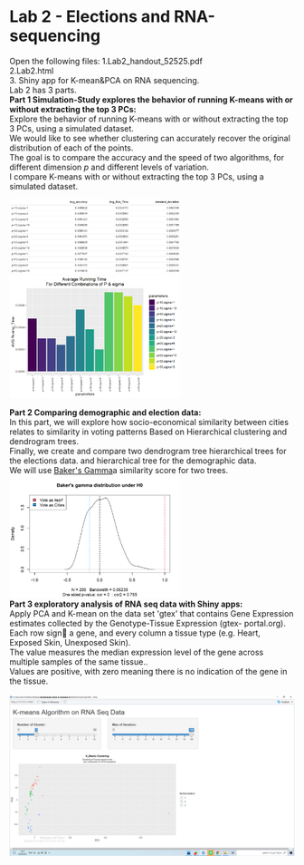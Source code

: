 # Lab 2 - Elections and RNA-sequencing
Open the following files:
1.Lab2_handout_52525.pdf<br />
2.Lab2.html <br />
3. Shiny app for K-mean&PCA on RNA sequencing.<br />
Lab 2 has 3 parts.<br /> 
**Part 1 Simulation-Study explores the behavior of running K-means with or without extracting the top 3 PCs:** <br />
Explore the behavior of running K-means with or without extracting the top 3 PCs, using a simulated dataset.<br /> 
We would like to see whether clustering can accurately recover the original<br />
distribution of each of the points.<br />
The goal is to compare the accuracy and the speed of two algorithms, for<br />
different dimension $p$ and different levels of variation.<br />
I compare K-means with or without extracting the top 3 PCs, using a simulated dataset.<br />

<img src="https://github.com/Amityaron/Lab-2-Elections-and-RNA-sequencing/blob/main/lab2%20image%202.png" width="60%" height="30%"> <br />
<img src="https://github.com/Amityaron/Lab-2-Elections-and-RNA-sequencing/blob/main/lab2%20image%201.png" width="60%" height="30%"> <br />

**Part 2 Comparing demographic and election data:** <br />
In this part, we will explore how socio-economical similarity between cities relates to similarity in voting
patterns Based on Hierarchical clustering and dendrogram trees.<br />
Finally, we create and compare two dendrogram tree hierarchical trees for the elections data. and hierarchical tree for the demographic data.<br />
We will use [Baker's Gamma](https://rdrr.io/cran/dendextend/man/cor_bakers_gamma.html)a similarity score for two trees.<br />
<img src="https://github.com/Amityaron/Lab-2-Elections-and-RNA-sequencing/blob/main/lab2%20image%203.png" width="60%" height="30%"> <br />
**Part 3 exploratory analysis of RNA seq data with Shiny apps:** <br />
Apply PCA and K-mean on the data set 'gtex' that contains Gene Expression estimates collected by the Genotype-Tissue Expression (gtex-
portal.org).<br />
Each row sign a gene, and every column a tissue type (e.g. Heart, Exposed Skin, Unexposed Skin).<br />
The value measures the median expression level of the gene across multiple samples of the same tissue..<br />
Values are positive, with zero meaning there is no indication of the gene in the tissue.<br />
<br />
<img src="https://github.com/Amityaron/Lab-2-Elections-and-RNA-sequencing/blob/main/Screenshot.png"> <br />
